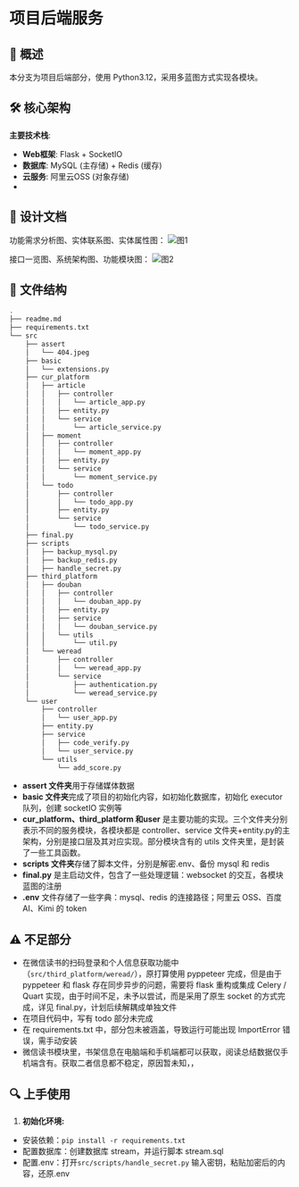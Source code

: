 # 项目后端服务

## 📍 概述
本分支为项目后端部分，使用 Python3.12，采用多蓝图方式实现各模块。

## 🛠 核心架构
**主要技术栈**:
- **Web框架**: Flask + SocketIO
- **数据库**: MySQL (主存储) + Redis (缓存)
- **云服务**: 阿里云OSS (对象存储)
- 
## 📝 设计文档

功能需求分析图、实体联系图、实体属性图：
![图1](../gra-design/src/assert/img1.png)

接口一览图、系统架构图、功能模块图：
![图2](../gra-design/src/assert/img2.png)

## 📁 文件结构
```bash
.
├── readme.md
├── requirements.txt
└── src
    ├── assert
    │   └── 404.jpeg
    ├── basic
    │   └── extensions.py
    ├── cur_platform
    │   ├── article
    │   │   ├── controller
    │   │   │   └── article_app.py 
    │   │   ├── entity.py
    │   │   └── service
    │   │       └── article_service.py
    │   ├── moment
    │   │   ├── controller
    │   │   │   └── moment_app.py
    │   │   ├── entity.py
    │   │   └── service
    │   │       └── moment_service.py
    │   └── todo
    │       ├── controller
    │       │   └── todo_app.py
    │       ├── entity.py
    │       └── service
    │           └── todo_service.py
    ├── final.py
    ├── scripts
    │   ├── backup_mysql.py
    │   ├── backup_redis.py
    │   ├── handle_secret.py 
    ├── third_platform
    │   ├── douban
    │   │   ├── controller
    │   │   │   └── douban_app.py
    │   │   ├── entity.py
    │   │   ├── service
    │   │   │   └── douban_service.py
    │   │   └── utils
    │   │       └── util.py
    │   └── weread
    │       ├── controller
    │       │   └── weread_app.py
    │       └── service
    │           ├── authentication.py
    │           └── weread_service.py
    └── user
        ├── controller
        │   └── user_app.py
        ├── entity.py
        ├── service
        │   ├── code_verify.py
        │   └── user_service.py
        └── utils
            └── add_score.py     
```
- **assert 文件夹**用于存储媒体数据
- **basic 文件夹**完成了项目的初始化内容，如初始化数据库，初始化 executor 队列，创建 socketIO 实例等
- **cur_platform、third_platform 和user** 是主要功能的实现。三个文件夹分别表示不同的服务模块，各模块都是 controller、service 文件夹+entity.py的主架构，分别是接口层及其对应实现。部分模块含有的 utils 文件夹里，是封装了一些工具函数。
- **scripts 文件夹**存储了脚本文件，分别是解密.env、备份 mysql 和 redis
- **final.py** 是主启动文件，包含了一些处理逻辑：websocket 的交互，各模块蓝图的注册
- **.env** 文件存储了一些字典：mysql、redis 的连接路径；阿里云 OSS、百度 AI、Kimi 的 token

## ⚠️ 不足部分

- 在微信读书的扫码登录和个人信息获取功能中（``src/third_platform/weread/``），原打算使用 pyppeteer 完成，但是由于 pyppeteer 和 flask 存在同步异步的问题，需要将 flask 重构或集成 Celery / Quart 实现，由于时间不足，未予以尝试，而是采用了原生 socket 的方式完成，详见 final.py，计划后续解耦成单独文件
- 在项目代码中，写有 todo 部分未完成
- 在 requirements.txt 中，部分包未被涵盖，导致运行可能出现 ImportError 错误，需手动安装
- 微信读书模块里，书架信息在电脑端和手机端都可以获取，阅读总结数据仅手机端含有。获取二者信息都不稳定，原因暂未知，，

## 🔍 上手使用
1. **初始化环境:**
- 安装依赖：``pip install -r requirements.txt``
- 配置数据库：创建数据库 stream，并运行脚本 stream.sql 
- 配置.env：打开``src/scripts/handle_secret.py`` 输入密钥，粘贴加密后的内容，还原.env